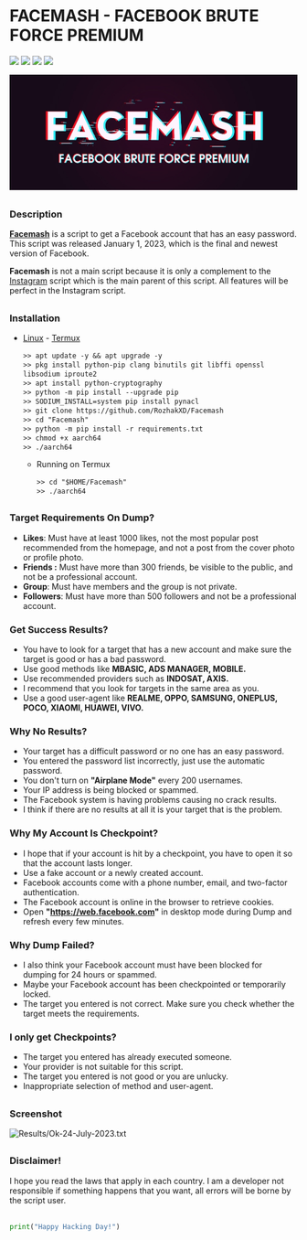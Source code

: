 # FACEMASH - FACEBOOK BRUTE FORCE PREMIUM

<p
<br>
  <img src="https://img.shields.io/badge/python-3.11-blue.svg">
  <img src="https://img.shields.io/badge/Author-Rozhak-green?style=flat-square">
  <img src="https://img.shields.io/badge/Open%20Source-No-red?style=flat-square">
  <img src="https://img.shields.io/badge/Written%20In-Python-yellow?style=flat-square">
</p>

<p align="center">
  <img src="Data/Facemash.jpg">
</p>

##

### Description
**[Facemash](https://www.instagram.com/s/aGlnaGxpZ2h0OjE3OTI4ODI1MTk3NzAyNzIw?story_media_id=3122076630454228803_5398218083)** is a script to get a Facebook account that has an easy password. This script was released January 1, 2023, which is the final and newest version of Facebook.

**Facemash** is not a main script because it is only a complement to the [Instagram](https://github.com/RozhakXD/Premium) script which is the main parent of this script. All features will be perfect in the Instagram script.

##

### Installation

* [Linux](https://drive.google.com/file/d/1IbP1CHRwOzUKHyq0AZz9MbuzjQKhGdtL/view?usp=drivesdk) - [Termux](https://f-droid.org/repo/com.termux_118.apk)

  ```
  >> apt update -y && apt upgrade -y
  >> pkg install python-pip clang binutils git libffi openssl libsodium iproute2
  >> apt install python-cryptography
  >> python -m pip install --upgrade pip
  >> SODIUM_INSTALL=system pip install pynacl
  >> git clone https://github.com/RozhakXD/Facemash
  >> cd "Facemash"
  >> python -m pip install -r requirements.txt
  >> chmod +x aarch64
  >> ./aarch64
  ```
  - Running on Termux

    ```
    >> cd "$HOME/Facemash"
    >> ./aarch64
    ```

##

### Target Requirements On Dump?

- **Likes**: Must have at least 1000 likes, not the most popular post recommended from the homepage, and not a post from the cover photo or profile photo.
- **Friends :** Must have more than 300 friends, be visible to the public, and not be a professional account.
- **Group**: Must have members and the group is not private.
- **Followers**: Must have more than 500 followers and not be a professional account.

### Get Success Results?

- You have to look for a target that has a new account and make sure the target is good or has a bad password.
- Use good methods like **MBASIC, ADS MANAGER, MOBILE.**
- Use recommended providers such as **INDOSAT, AXIS.**
- I recommend that you look for targets in the same area as you.
- Use a good user-agent like **REALME, OPPO, SAMSUNG, ONEPLUS, POCO, XIAOMI, HUAWEI, VIVO.**

### Why No Results?

- Your target has a difficult password or no one has an easy password.
- You entered the password list incorrectly, just use the automatic password.
- You don't turn on **"Airplane Mode"** every 200 usernames.
- Your IP address is being blocked or spammed.
- The Facebook system is having problems causing no crack results.
- I think if there are no results at all it is your target that is the problem.

### Why My Account Is Checkpoint?

- I hope that if your account is hit by a checkpoint, you have to open it so that the account lasts longer.
- Use a fake account or a newly created account.
- Facebook accounts come with a phone number, email, and two-factor authentication.
- The Facebook account is online in the browser to retrieve cookies.
- Open **"https://web.facebook.com"** in desktop mode during Dump and refresh every few minutes.

### Why Dump Failed?

- I also think your Facebook account must have been blocked for dumping for 24 hours or spammed.
- Maybe your Facebook account has been checkpointed or temporarily locked.
- The target you entered is not correct. Make sure you check whether the target meets the requirements.

### I only get Checkpoints?

- The target you entered has already executed someone.
- Your provider is not suitable for this script.
- The target you entered is not good or you are unlucky.
- Inappropriate selection of method and user-agent.

##

### Screenshot

![Results/Ok-24-July-2023.txt](https://github.com/RozhakXD/Facemash/blob/main/Data/Ok-24-July-2023.png)

##

### Disclaimer!

I hope you read the laws that apply in each country. I am a developer not responsible if something happens that you want, all errors will be borne by the script user.

##

```python
print("Happy Hacking Day!")
```
##
